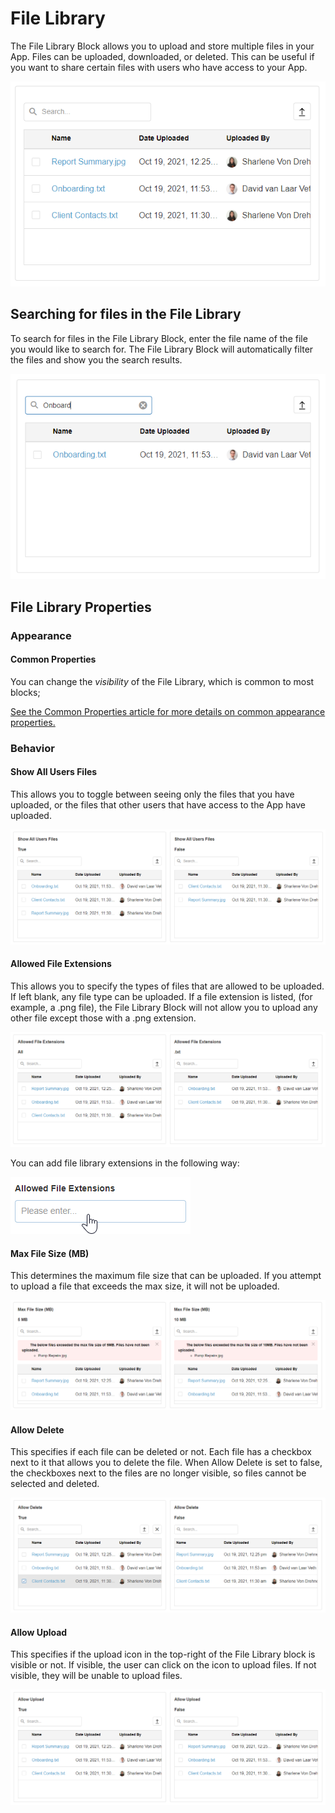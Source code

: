 # File Library

The File Library Block allows you to upload and store multiple files in your App. Files can be uploaded, downloaded, or deleted. This can be useful if you want to share certain files with users who have access to your App.&#x20;

![](../../.gitbook/assets/Main.PNG)

## Searching for files in the File Library

To search for files in the File Library Block, enter the file name of the file you would like to search for. The File Library Block will automatically filter the files and show you the search results.

![](../../.gitbook/assets/Search.PNG)

## File Library Properties

### Appearance

#### Common Properties

You can change the _visibility_ of the File Library, which is common to most blocks;

[See the Common Properties article for more details on common appearance properties.](../common-properties.md#appearance)

### Behavior

#### Show All Users Files

This allows you to toggle between seeing only the files that you have uploaded, or the files that other users that have access to the App have uploaded.

![](<../../.gitbook/assets/All User Files.png>)

#### Allowed File Extensions

This allows you to specify the types of files that are allowed to be uploaded. If left blank, any file type can be uploaded. If a file extension is listed, (for example, a .png file), the File Library Block will not allow you to upload any other file except those with a .png extension.

![](<../../.gitbook/assets/Allow File Ext.PNG>)

You can add file library extensions in the following way:

![](<../../.gitbook/assets/Allowed ext (2).gif>)

#### Max File Size (MB)

This determines the maximum file size that can be uploaded. If you attempt to upload a file that exceeds the max size, it will not be uploaded.&#x20;

![](<../../.gitbook/assets/Max File Size (1).png>)

#### Allow Delete

This specifies if each file can be deleted or not. Each file has a checkbox next to it that allows you to delete the file. When Allow Delete is set to false, the checkboxes next to the files are no longer visible, so files cannot be selected and deleted.

![](<../../.gitbook/assets/Allow Delete.png>)

#### Allow Upload

This specifies if the upload icon in the top-right of the File Library block is visible or not. If visible, the user can click on the icon to upload files. If not visible, they will be unable to upload files.

![](<../../.gitbook/assets/Allow Upload (1).png>)
